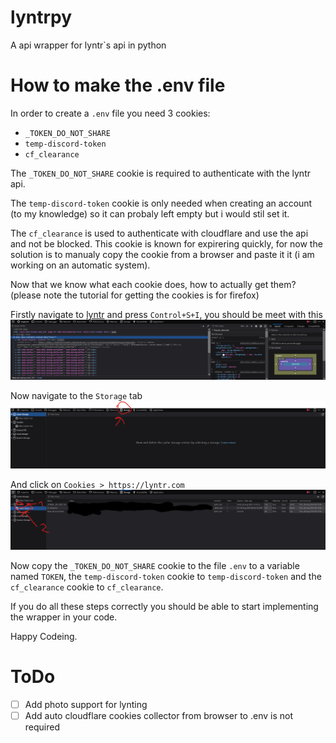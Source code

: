 # lyntrpy
 A api wrapper for lyntr`s api in python

# How to make the .env file
In order to create a `.env` file you need 3 cookies:
- `_TOKEN_DO_NOT_SHARE`
- `temp-discord-token`
- `cf_clearance`

The `_TOKEN_DO_NOT_SHARE` cookie is required to authenticate with the lyntr api.

The `temp-discord-token` cookie is only needed when creating an account (to my knowledge) so it can probaly left empty but i would stil set it.

The `cf_clearance` is used to authenticate with cloudflare and use the api and not be blocked. This cookie is known for expirering quickly, for now the 
solution is to manualy copy the cookie from a browser and paste it it (i am working on an automatic system).

Now that we know what each cookie does, how to actually get them? (please note the tutorial for getting the cookies is for firefox)

Firstly navigate to [lyntr](https://lyntr.com) and press `Control+S+I`, you should be meet with this
![devtools open](readme_images/devtools1.png)

Now navigate to the `Storage` tab
![devtools storage tab](readme_images/devtools2.png)

And click on `Cookies > https://lyntr.com`
![devtools cookies tab open](readme_images/devtools3.png)

Now copy the `_TOKEN_DO_NOT_SHARE` cookie to the file `.env` to a variable named `TOKEN`, the `temp-discord-token` cookie to `temp-discord-token` and the `cf_clearance` cookie to `cf_clearance`.

If you do all these steps correctly you should be able to start implementing the wrapper in your code.

Happy Codeing.

# ToDo
- [ ] Add photo support for lynting
- [ ] Add auto cloudflare cookies collector from browser to .env is not required